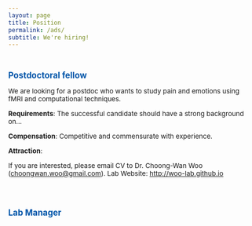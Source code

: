 ```yaml
---
layout: page
title: Position
permalink: /ads/
subtitle: We're hiring!
---
```


<br>

<!--<span style="font-size: 13px !important; color: #BD0026;">February 2017 </span>-->

<b><span style="font-size: 17px !important; color: #0055A9;">Postdoctoral fellow</span></b>

<span style="font-size: 13.5px !important;">We are looking for a postdoc who wants to study pain and emotions using fMRI and computational techniques.</span>

<span style="font-size: 13.5px !important;"><b>Requirements</b>: The successful candidate should have a strong background on...</span>

<span style="font-size: 13.5px !important;"><b>Compensation</b>: Competitive and commensurate with experience. </span>

<span style="font-size: 13.5px !important;"><b>Attraction</b>:</span>

<span style="font-size: 13.5px !important;">If you are interested, please email CV to Dr. Choong-Wan Woo (choongwan.woo@gmail.com). Lab Website: <a href="http://woo-lab.github.io">http://woo-lab.github.io</a></span>


<br>
<br>

<b><span style="font-size: 17px !important; color: #0055A9;">Lab Manager</span></b>

<span style="font-size: 14px !important; color: #555;"> 
</span>
